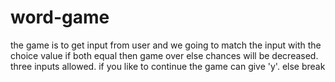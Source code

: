 # word-game
the game is to get input from user and we going to match the input with the choice value
if both equal then game over 
else chances will be decreased.
three inputs allowed.
if you like to continue the game can give 'y'.
else break
